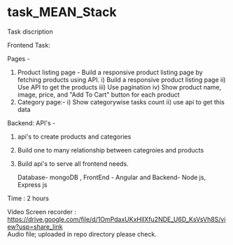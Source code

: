 # task_MEAN_Stack

Task discription

Frontend Task:
	
 Pages - 
  1) Product listing page - Build a responsive product listing page by fetching products using API.
   i) Build a responsive product listing page
   ii) Use API to get the products
   iii) Use pagination
   iv) Show product name, image, price, and "Add To Cart" button for each product
  2) Category page:-
   i) Show categorywise tasks count
   ii) use api to get this data

Backend:
 API's - 
  1) api's to create products and categories
  2) Build one to many relationship between categroies and products
  2) Build api's to serve all frontend needs.
  
     Database- mongoDB , FrontEnd - Angular and Backend- Node js, Express js
     
 Time : 2 hours

Video Screen recorder : https://drive.google.com/file/d/1OmPdaxUKxHlIXfu2NDE_U6D_KsVsVh8S/view?usp=share_link
<Br>Audio file; uploaded in repo directory please check.
